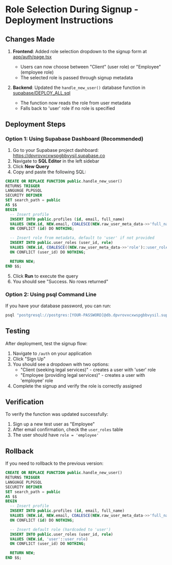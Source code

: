 # Role Selection During Signup - Deployment Instructions

## Changes Made

1. **Frontend**: Added role selection dropdown to the signup form at [app/auth/page.tsx](app/auth/page.tsx)
   - Users can now choose between "Client" (user role) or "Employee" (employee role)
   - The selected role is passed through signup metadata

2. **Backend**: Updated the `handle_new_user()` database function in [supabase/DEPLOY_ALL.sql](supabase/DEPLOY_ALL.sql)
   - The function now reads the role from user metadata
   - Falls back to 'user' role if no role is specified

## Deployment Steps

### Option 1: Using Supabase Dashboard (Recommended)

1. Go to your Supabase project dashboard: https://dpvrovxcxwspgbbvysil.supabase.co
2. Navigate to **SQL Editor** in the left sidebar
3. Click **New Query**
4. Copy and paste the following SQL:

```sql
CREATE OR REPLACE FUNCTION public.handle_new_user()
RETURNS TRIGGER
LANGUAGE PLPGSQL
SECURITY DEFINER
SET search_path = public
AS $$
BEGIN
  -- Insert profile
  INSERT INTO public.profiles (id, email, full_name)
  VALUES (NEW.id, NEW.email, COALESCE(NEW.raw_user_meta_data->>'full_name',''))
  ON CONFLICT (id) DO NOTHING;

  -- Insert role from metadata, default to 'user' if not provided
  INSERT INTO public.user_roles (user_id, role)
  VALUES (NEW.id, COALESCE((NEW.raw_user_meta_data->>'role')::user_role, 'user'::user_role))
  ON CONFLICT (user_id) DO NOTHING;

  RETURN NEW;
END $$;
```

5. Click **Run** to execute the query
6. You should see "Success. No rows returned"

### Option 2: Using psql Command Line

If you have your database password, you can run:

```bash
psql "postgresql://postgres:[YOUR-PASSWORD]@db.dpvrovxcxwspgbbvysil.supabase.co:5432/postgres" -f /tmp/update_handle_new_user.sql
```

## Testing

After deployment, test the signup flow:

1. Navigate to `/auth` on your application
2. Click "Sign Up"
3. You should see a dropdown with two options:
   - "Client (seeking legal services)" - creates a user with 'user' role
   - "Employee (providing legal services)" - creates a user with 'employee' role
4. Complete the signup and verify the role is correctly assigned

## Verification

To verify the function was updated successfully:

1. Sign up a new test user as "Employee"
2. After email confirmation, check the `user_roles` table
3. The user should have `role = 'employee'`

## Rollback

If you need to rollback to the previous version:

```sql
CREATE OR REPLACE FUNCTION public.handle_new_user()
RETURNS TRIGGER
LANGUAGE PLPGSQL
SECURITY DEFINER
SET search_path = public
AS $$
BEGIN
  -- Insert profile
  INSERT INTO public.profiles (id, email, full_name)
  VALUES (NEW.id, NEW.email, COALESCE(NEW.raw_user_meta_data->>'full_name',''))
  ON CONFLICT (id) DO NOTHING;

  -- Insert default role (hardcoded to 'user')
  INSERT INTO public.user_roles (user_id, role)
  VALUES (NEW.id, 'user'::user_role)
  ON CONFLICT (user_id) DO NOTHING;

  RETURN NEW;
END $$;
```
